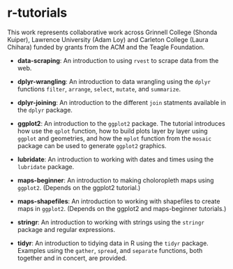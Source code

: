 # r-tutorials

This work represents collaborative work across Grinnell College (Shonda Kuiper), Lawrence University (Adam Loy) and Carleton College (Laura Chihara) funded by grants from the ACM and the Teagle Foundation.

- **data-scraping**: An introduction to using `rvest` to scrape data from the web.

- **dplyr-wrangling**: An introduction to data wrangling using the `dplyr` functions `filter`, `arrange`, `select`, 
`mutate`, and `summarize`.

- **dplyr-joining**: An introduction to the different `join` statments available in the `dplyr` package.

- **ggplot2**: An introduction to the `ggplot2` package. The tutorial introduces how use the `qplot` function, how to build plots layer by layer using `ggplot` and geometries, and how the `mplot` function from the `mosaic` package can be used to generate `ggplot2` graphics.

- **lubridate**: An introduction to working with dates and times using the `lubridate` package.

- **maps-beginner**: An introduction to making choloropleth maps using `ggplot2`. (Depends on the ggplot2 tutorial.)

- **maps-shapefiles**: An introduction to working with shapefiles to create maps in `ggplot2`.  (Depends on the ggplot2 and maps-beginner tutorials.)

- **stringr**: An introduction to working with strings using the `stringr` package and regular expressions.

- **tidyr**: An introduction to tidying data in R using the `tidyr` package. Examples using the `gather`, `spread`, 
and `separate` functions, both together and in concert, are provided.